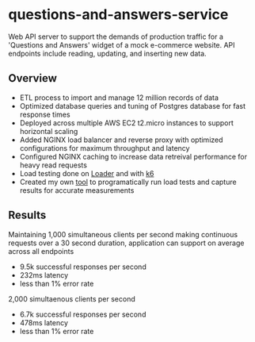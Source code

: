 # questions-and-answers-service
Web API server to support the demands of production traffic for a 'Questions and Answers' widget of a mock e-commerce website. API endpoints include reading, updating, and inserting new data.  


## Overview
* ETL process to import and manage 12 million records of data
* Optimized database queries and tuning of Postgres database for fast response times
* Deployed across multiple AWS EC2 t2.micro instances to support horizontal scaling
* Added NGINX load balancer and reverse proxy with optimized configurations for maximum throughput and latency
* Configured NGINX caching to increase data retreival performance for heavy read requests
* Load testing done on [Loader](https://loader.io/) and with [k6](https://k6.io/)
* Created my own [tool](https://github.com/godfreydoo/retrieve-loaderio-test-data) to programatically run load tests and capture results for accurate measurements 


## Results
Maintaining 1,000 simultaneous clients per second making continuous requests over a 30 second duration, application can support on average across all endpoints
* 9.5k successful responses per second
* 232ms latency
* less than 1% error rate

2,000 simultaenous clients per second
* 6.7k successful responses per second
* 478ms latency
* less than 1% error rate
